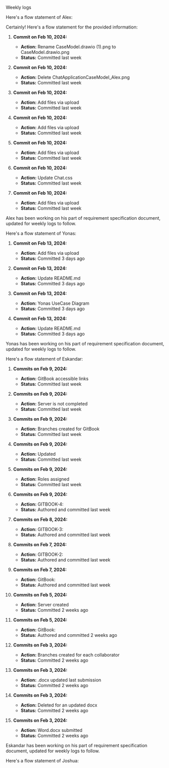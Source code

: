 Weekly logs


Here's a flow statement of Alex:

Certainly! Here's a flow statement for the provided information:

1. **Commit on Feb 10, 2024:**
   - **Action:** Rename CaseModel.drawio (1).png to CaseModel.drawio.png
   - **Status:** Committed last week

2. **Commit on Feb 10, 2024:**
   - **Action:** Delete ChatApplicationCaseModel_Alex.png
   - **Status:** Committed last week

3. **Commit on Feb 10, 2024:**
   - **Action:** Add files via upload
   - **Status:** Committed last week

4. **Commit on Feb 10, 2024:**
   - **Action:** Add files via upload
   - **Status:** Committed last week

5. **Commit on Feb 10, 2024:**
   - **Action:** Add files via upload
   - **Status:** Committed last week

6. **Commit on Feb 10, 2024:**
   - **Action:** Update Chat.css
   - **Status:** Committed last week

7. **Commit on Feb 10, 2024:**
   - **Action:** Add files via upload
   - **Status:** Committed last week

Alex has been working on his part of requirement specification document, updated for weekly logs to follow.

Here's a flow statement of Yonas:

1. **Commit on Feb 13, 2024:**
   - **Action:** Add files via upload
   - **Status:** Committed 3 days ago

2. **Commit on Feb 13, 2024:**
   - **Action:** Update README.md
   - **Status:** Committed 3 days ago

3. **Commit on Feb 13, 2024:**
   - **Action:** Yonas UseCase Diagram
   - **Status:** Committed 3 days ago

4. **Commit on Feb 13, 2024:**
   - **Action:** Update README.md
   - **Status:** Committed 3 days ago

Yonas has been working on his part of requirement specification document, updated for weekly logs to follow.

Here's a flow statement of Eskandar:

1. **Commits on Feb 9, 2024:**
   - **Action:** GitBook accessible links
   - **Status:** Committed last week

2. **Commits on Feb 9, 2024:**
   - **Action:** Server is not completed
   - **Status:** Committed last week

3. **Commits on Feb 9, 2024:**
   - **Action:** Branches created for GitBook
   - **Status:** Committed last week

4. **Commits on Feb 9, 2024:**
   - **Action:** Updated
   - **Status:** Committed last week

5. **Commits on Feb 9, 2024:**
   - **Action:** Roles assigned
   - **Status:** Committed last week

6. **Commits on Feb 9, 2024:**
   - **Action:** GITBOOK-4:
   - **Status:** Authored and committed last week

7. **Commits on Feb 8, 2024:**
   - **Action:** GITBOOK-3: 
   - **Status:** Authored and committed last week

8. **Commits on Feb 7, 2024:**
   - **Action:** GITBOOK-2: 
   - **Status:** Authored and committed last week

9. **Commits on Feb 7, 2024:**
   - **Action:** GitBook: 
   - **Status:** Authored and committed last week

10. **Commits on Feb 5, 2024:**
    - **Action:** Server created
    - **Status:** Committed 2 weeks ago

11. **Commits on Feb 5, 2024:**
    - **Action:** GitBook: 
    - **Status:** Authored and committed 2 weeks ago

12. **Commits on Feb 3, 2024:**
    - **Action:** Branches created for each collaborator
    - **Status:** Committed 2 weeks ago

13. **Commits on Feb 3, 2024:**
    - **Action:** .docx updated last submission
    - **Status:** Committed 2 weeks ago

14. **Commits on Feb 3, 2024:**
    - **Action:** Deleted for an updated docx
    - **Status:** Committed 2 weeks ago

15. **Commits on Feb 3, 2024:**
    - **Action:** Word.docx submitted
    - **Status:** Committed 2 weeks ago

Eskandar has been working on his part of requirement specification document, updated for weekly logs to follow.


Here's a flow statement of Joshua:

